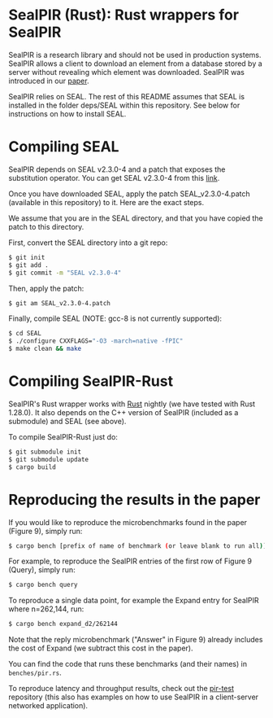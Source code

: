 # SealPIR (Rust): Rust wrappers for SealPIR

SealPIR is a research library and should not be used in production systems. SealPIR allows a client to download an element from a database stored by a server without revealing which element was downloaded. SealPIR was introduced in our [paper](https://eprint.iacr.org/2017/1142.pdf).


SealPIR relies on SEAL. The rest of this README assumes that SEAL is installed in the folder deps/SEAL within this repository. See below for instructions on how to install SEAL.

# Compiling SEAL

SealPIR depends on SEAL v2.3.0-4 and a patch that exposes the substitution operator. You can get SEAL v2.3.0-4 from this [link](http://sealcrypto.org).

Once you have downloaded SEAL, apply the patch SEAL_v2.3.0-4.patch (available in this repository) to it. Here are the exact steps. 

We assume that you are in the SEAL directory, and that you have copied the patch to this directory.

First, convert the SEAL directory into a git repo:

```sh
$ git init
$ git add .
$ git commit -m "SEAL v2.3.0-4"
```
Then, apply the patch:

```sh
$ git am SEAL_v2.3.0-4.patch
```

Finally, compile SEAL (NOTE: gcc-8 is not currently supported):

```sh
$ cd SEAL
$ ./configure CXXFLAGS="-O3 -march=native -fPIC"
$ make clean && make
```

# Compiling SealPIR-Rust

SealPIR's Rust wrapper works with [Rust](https://www.rust-lang.org/) nightly (we have tested with Rust 1.28.0). It also depends on the C++ version of SealPIR (included as a submodule) and SEAL (see above).

To compile SealPIR-Rust just do:

```sh
$ git submodule init
$ git submodule update
$ cargo build
```

# Reproducing the results in the paper

If you would like to reproduce the microbenchmarks found in the paper (Figure 9), simply run:

```sh
$ cargo bench [prefix of name of benchmark (or leave blank to run all)]
```

For example, to reproduce the SealPIR entries of the first row of Figure 9 (Query), simply
run: 

```sh
$ cargo bench query
```

To reproduce a single data point, for example the Expand entry for SealPIR where n=262,144, run:

```sh
$ cargo bench expand_d2/262144
```

Note that the reply microbenchmark ("Answer" in Figure 9) already includes the cost of Expand (we subtract this cost in the paper).


You can find the code that runs these benchmarks (and their names) in ``benches/pir.rs``.

To reproduce latency and throughput results, check out the [pir-test](https://github.com/sga001/pir-test) repository (this also has examples on how to use SealPIR in a client-server networked application).
